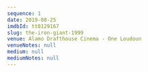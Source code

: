 ```yaml
---
sequence: 1
date: 2019-08-25
imdbId: tt0129167
slug: the-iron-giant-1999
venue: Alamo Drafthouse Cinema - One Loudoun
venueNotes: null
medium: null
mediumNotes: null
---
```



